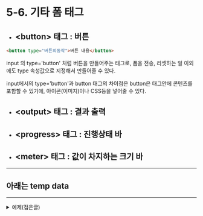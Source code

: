 # 5-6. 기타 폼 태그

- ## \<button> 태그 : 버튼
```html
<button type="버튼의동작">버튼 내용</button>
```

input 의 type='button' 처럼 버튼을 만들어주는 태그로, 폼을 전송, 리셋하는 일 이외에도 type 속성값으로 지정해서 만들어줄 수 있다.

input에서의 type='button'과 button 태그의 차이점은 button은 태그안에 콘텐츠를 포함할 수 있기에, 아이콘(이미지)이나 CSS등을 넣어줄 수 있다.

- ## \<output> 태그 : 결과 출력


- ## \<progress> 태그 : 진행상태 바


- ## \<meter> 태그 : 값이 차지하는 크기 바


---
아래는 temp data
---
---

<details>
  <summary>예제(접은글)</summary>
  
  ### 예제코드
    ```html
    <fieldset>
        <legend>노자의 '유연'해져라</legend>
        <textarea cols="30" rows='4'>
        노자의 강건하면 죽고 유연하면 살아남는다 라는것,
        아무리 진리라도 강건히, 상대의 에고를 억압한다면,
        강건한 상대의 에고와 맞닥뜨리고, 당랑거철처럼 자신의
        에고를 무시당한 상대는 반발한다. 따라서 유연하게,
        상대의 에고를 부리면서 진리를 구현해야 한다.
        </textarea>
    </fieldset>
    ```
  ### 실행결과
  
</details>